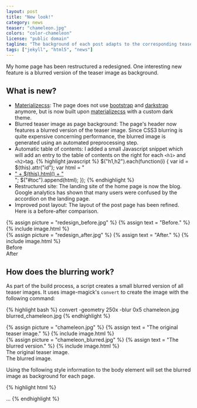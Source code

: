 ```yaml
---
layout: post
title: "New look!"
category: news
teaser: "chameleon.jpg"
colors: "color-chameleon"
license: "public domain"
tagline: "The background of each post adapts to the corresponding teaser image."
tags: ["jekyll", "html5", "news"]
---
```


My home page has been restructured a redesigned. One interesting new feature is a blurred version of the teaser image as background.

<!--more-->

## What is new?

* [Materializecss](https://materializecss.com/): The page does not use [bootstrap](https://getbootstrap.com/) and [darkstrap](https://github.com/danneu/darkstrap) anymore, but is now built upon [materializecss](https://materializecss.com/) with a custom dark theme.
* Blurred teaser image as page background: The page's header now features a blurred version of the teaser image. Since CSS3 blurring is quite expensive concerning performance, the blurred image is generated using an automated preprocessing step. 
* Automatic table of contents: I added a small Javascript snippet which will add an entry to the table of contents on the right for each `<h1>` and `<h2>`tag.
{% highlight javascript %}
$("h1,h2").each(function(i) {
  var id = $(this).attr("id");
  var html = "<li><a href='#" + id + "'>" + $(this).html() + "</a></li>";
  $("#toc").append(html);
});
{% endhighlight %}
* Restructured site: The landing site of the home page is now the blog. Google analytics has shown that many users were confused by the accordion on the landing page.
* Improved post layout: The layout of the post page has been refined. Here is a before-after comparison.

<div class="row">
  <div class="col s6">
    {% assign picture = "redesign_before.jpg" %}
    {% assign text = "Before." %}
    {% include image.html %}
  </div>
  <div class="col s6">
    {% assign picture = "redesign_after.jpg" %}
    {% assign text = "After." %}
    {% include image.html %}
  </div>
</div>
<div class="row">
  <div class="col s6 center">
    Before
  </div>
  <div class="col s6 center">
    After
  </div>
</div>

## How does the blurring work?

As part of the build process, a script creates a small blurred version of all teaser images. It uses image-magick's `convert` to create the image with the following command:

{% highlight bash %}
convert -geometry 250x -blur 0x5 chameleon.jpg blurred_chameleon.jpg
{% endhighlight %}


<div class="row">
  <div class="col s6">
    {% assign picture = "chameleon.jpg" %}
    {% assign text = "The original teaser image." %}
    {% include image.html %}
  </div>
  <div class="col s6">
    {% assign picture = "chameleon_blurred.jpg" %}
    {% assign text = "The blurred version." %}
    {% include image.html %}
  </div>
</div>
<div class="row">
  <div class="col s6 center">
    The original teaser image.
  </div>
  <div class="col s6 center">
    The blurred image.
  </div>
</div>


Using the following style information to the body element will set the blurred image as background for each page.

{% highlight html %}
<body class="{{ "{{page.colors" }}}}" 
      style="background-image: url(/img/blurred/{{ "{{page.teaser" }}}});">
  ...
</body>
{% endhighlight %}

